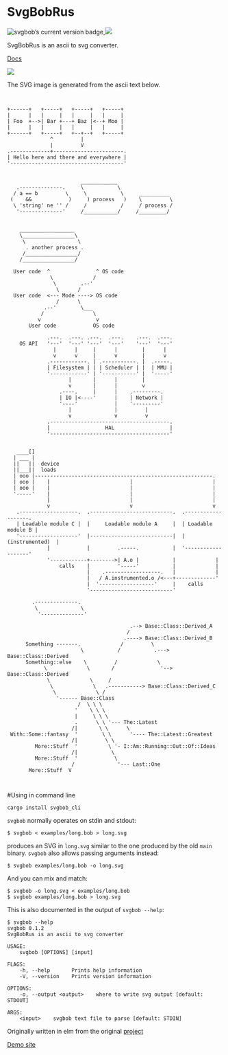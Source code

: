 # SvgBobRus

<img src="https://img.shields.io/crates/v/svgbob.svg" alt="svgbob’s current version badge" title="svgbob’s current version badge"><a href="https://travis-ci.org/ivanceras/svgbobrus">
<img src="https://api.travis-ci.org/ivanceras/svgbobrus.svg"/>
</a>

SvgBobRus is an ascii to svg converter.

[Docs](https://docs.rs/svgbob)

<img src="https://ivanceras.github.io/svgbobrus/svgbob/examples/demo.svg"/>

The SVG image is generated from the ascii text below.

```text


+------+   +-----+   +-----+   +-----+
|      |   |     |   |     |   |     |
| Foo  +-->| Bar +---+ Baz |<--+ Moo |
|      |   |     |   |     |   |     |
+------+   +-----+   +--+--+   +-----+
              ^         |
              |         V
.-------------+-----------------------.
| Hello here and there and everywhere |
'-------------------------------------'


                        ____________
   .--------------.     \           \
  / a == b         \     \           \     __________
 (    &&            )     ) process   )    \         \
  \ 'string' ne '' /     /           /     / process /
   '--------------'     /___________/     /_________/


    __________________
    \_________________\
     \                 \
      . another process .
     /_________________/
    /_________________/

  User code  ^               ^ OS code
              \             /
               \        .--'
                \      /
  User code  <--- Mode ----> OS code
                /      \
            .--'        \___
           /                \
          v                  v 
       User code            OS code

             .---.  .---. .---.  .---.    .---.  .---.
    OS API   '---'  '---' '---'  '---'    '---'  '---'
               |      |     |      |        |      |
               v      v     |      v        |      v
             .------------. | .-----------. |  .-----.
             | Filesystem | | | Scheduler | |  | MMU |
             '------------' | '-----------' |  '-----'
                    |       |      |        |
                    v       |      |        v
                 .----.     |      |    .---------.
                 | IO |<----'      |    | Network |
                 '----'            |    '---------'
                    |              |         |
                    v              v         v
             .---------------------------------------.
             |                  HAL                  |
             '---------------------------------------'
             

   ____[]
  | ___ |
  ||   ||  device
  ||___||  loads
  | ooo |----------------------------------------------------------.
  | ooo |    |                          |                          |
  | ooo |    |                          |                          |
  '-----'    |                          |                          |
             |                          |                          |
             v                          v                          v
   .-------------------.  .---------------------------.  .-------------------.
   | Loadable module C |  |     Loadable module A     |  | Loadable module B |
   '-------------------'  |---------------------------|  |   (instrumented)  |
             |            |         .-----.           |  '-------------------'
             '------------+-------->| A.o |           |             |
                 calls    |         '-----'           |             |
                          |    .------------------.   |             |
                          |   / A.instrumented.o /<---+-------------'
                          |  '------------------'     |    calls
                          '---------------------------'   

        .--------------.
         \              \
          '--------------'

                                        .--> Base::Class::Derived_A
                                       /
                                      .----> Base::Class::Derived_B    
      Something -------.             /         \
                        \           /           .---> Base::Class::Derived
      Something::else    \         /             \
            \             \       /               '--> Base::Class::Derived
             \             \     /
              \             \   .-----------> Base::Class::Derived_C 
               \             \ /
                '------ Base::Class
                       /  \ \ \
                      '    \ \ \  
                      |     \ \ \
                      .      \ \ '--- The::Latest
                     /|       \ \      \
 With::Some::fantasy  '        \ \      '---- The::Latest::Greatest
                     /|         \ \
         More::Stuff  '          \ '- I::Am::Running::Out::Of::Ideas
                     /|           \
         More::Stuff  '            \
                     /              '--- Last::One
       More::Stuff  V 



```

#Using in command line

`cargo install svgbob_cli`

`svgbob` normally operates on stdin and stdout:
```console
$ svgbob < examples/long.bob > long.svg
```
produces an SVG in `long.svg` similar to the one produced by the old `main` binary. `svgbob` also allows passing arguments instead:
```console
$ svgbob examples/long.bob -o long.svg
```
And you can mix and match:
```console
$ svgbob -o long.svg < examples/long.bob
$ svgbob examples/long.bob > long.svg
```

This is also documented in the output of `svgbob --help`:
```console
$ svgbob --help
svgbob 0.1.2
SvgBobRus is an ascii to svg converter

USAGE:
    svgbob [OPTIONS] [input]

FLAGS:
    -h, --help       Prints help information
    -V, --version    Prints version information

OPTIONS:
    -o, --output <output>    where to write svg output [default: STDOUT]

ARGS:
    <input>    svgbob text file to parse [default: STDIN]
```



Originally written in elm from the original [project](https://github.com/ivanceras/svgbob)

[Demo site](https://ivanceras.github.io/svgbobrus/)
